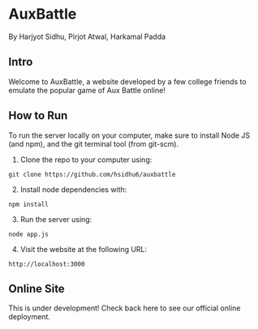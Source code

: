 # AuxBattle
By Harjyot Sidhu, Pirjot Atwal, Harkamal Padda

## Intro

Welcome to AuxBattle, a website developed by a few college friends to
emulate the popular game of Aux Battle online! 

## How to Run
To run the server locally on your computer, make sure to install Node JS (and npm),
and the git terminal tool (from git-scm). 

1. Clone the repo to your computer using:
```
git clone https://github.com/hsidhu6/auxbattle
```
2. Install node dependencies with:
```
npm install
```
3. Run the server using:
```
node app.js
```
4. Visit the website at the following URL:
```
http://localhost:3000
```

## Online Site
This is under development! Check back here to see our official online deployment.